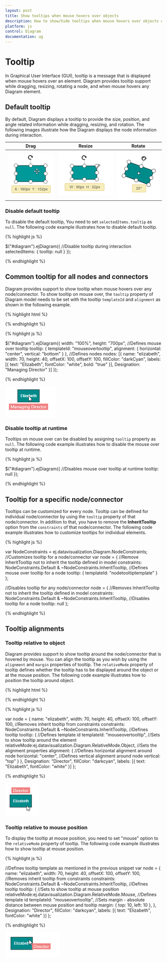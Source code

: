 ```yaml
---
layout: post
title: Show tooltips when mouse hovers over objects
description: How to show/hide tooltips when mouse hovers over objects or during interaction?
platform: js
control: Diagram
documentation: ug
---
```


# Tooltip
In Graphical User Interface (GUI), tooltip is a message that is displayed when mouse hovers over an element. Diagram provides tooltip support while dragging, resizing, rotating a node, and when mouse hovers any Diagram element.

## Default tooltip

By default, Diagram displays a tooltip to provide the size, position, and angle related information while dragging, resizing, and rotation. The following images illustrate how the Diagram displays the node information during interaction.

| Drag | Resize | Rotate |
|---|---|---|
| ![](/js/Diagram/Tooltip_images/Tooltip_img1.png) | ![](/js/Diagram/Tooltip_images/Tooltip_img2.png) | ![](/js/Diagram/Tooltip_images/Tooltip_img3.png) |

### Disable default tooltip

To disable the default tooltip, You need to set `selectedItems.tooltip` as `null`. The following code example illustrates how to disable default tooltip.

{% highlight js %}

$("#diagram").ejDiagram({
	//Disable tooltip during interaction
	selectedItems: {
		tooltip: null
	}
});

{% endhighlight %} 


## Common tooltip for all nodes and connectors

Diagram provides support to show tooltip when mouse hovers over any node/connector. 
To show tooltip on mouse over, the `tooltip` property of Diagram model needs to be set with the tooltip `templateId` and `alignment` as shown in the following example.

{% highlight html %}

<!--Define tooltip template-->
<script type="text/x-jsrender" id="mouseovertooltip">
	<div style="background-color: #F08080; color: white; white-space: nowrap; height: 20px">
		<span style="padding: 5px;">{{"{{"}}:Designation{{}}}}</span>
	</div>
</script>

{% endhighlight %}

{% highlight js %}

$("#diagram").ejDiagram({
	width: "100%",
	height: "700px",
	//Defines mouse over tooltip
	tooltip: {
		templateId: "mouseovertooltip",
		alignment: {
			horizontal: "center",
			vertical: "bottom"
		}
	},
	//Defines nodes
	nodes: [{
		name: "elizabeth",
		width: 70,
		height: 40,
		offsetX: 100,
		offsetY: 100,
		fillColor: "darkCyan",
		labels: [{
			text: "Elizabeth",
			fontColor: "white",
			bold: "true"
		}],
		Designation: "Managing Director"
	}]
});

{% endhighlight %} 

![](/js/Diagram/Tooltip_images/Tooltip_img4.png)

### Disable tooltip at runtime

Tooltips on mouse over can be disabled by assigning `tooltip` property as `null`. The following code example illustrates how to disable the mouse over tooltip at runtime.

{% highlight js %}

$("#diagram").ejDiagram({
	//Disables mouse over tooltip at runtime
	tooltip: null
});

{% endhighlight %} 

## Tooltip for a specific node/connector

Tooltips can be customized for every node. Tooltip can be defined for individual node/connector by using the `tooltip` property of that node/connector. In addition to that, you have to remove the **InheritTooltip** option from the `constraints` of that node/connector. The following code example illustrates how to customize tooltips for individual elements.

{% highlight js %}

var NodeConstraints = ej.datavisualization.Diagram.NodeConstraints;
//Customizes tooltip for a node/connector
var node = {
	//Remove InheritTooltip not to inherit the tooltip defined in model
	constraints: NodeConstraints.Default & ~NodeConstraints.InheritTooltip,
	//Defines mouse over tooltip for a node
	tooltip: {
		templateId: "nodetooltiptemplate"
	}
};

//Disables tooltip for any node/connector
node = {
	//Removes InheritTooltip not to inherit the tooltip defined in model
	constraints: NodeConstraints.Default & ~NodeConstraints.InheritTooltip,
	//Disables tooltip for a node
	tooltip: null
};

{% endhighlight %} 

## Tooltip alignments

### Tooltip relative to object

Diagram provides support to show tooltip around the node/connector that is hovered by mouse. You can align the tooltip as you wish by using the `alignment` and `margin` properties of tooltip. The `relativeMode` property of tooltip defines whether the tooltip has to be displayed around the object or at the mouse position. The following code example illustrates how to position the tooltip around object.

{% highlight html %}

<!--Define tooltip template-->
<script type="text/x-jsrender" id="mouseovertooltip">
	<div style="background-color: #F08080; color: white; padding: 5px;">
		<span>{{"{{"}}:Designation{{}}}}</span>
	</div>
</script>

{% endhighlight %}

{% highlight js %}

var node = {
	name: "elizabeth", width: 70, height: 40, offsetX: 100, offsetY: 100,
	//Removes inherit tooltip from constraints
	constraints: NodeConstraints.Default & ~NodeConstraints.InheritTooltip,
	//Defines tooltip
	tooltip: {
		//Defines template id
		templateId: "mouseovertooltip",
		//Sets to show tooltip around the element
		relativeMode:ej.datavisualization.Diagram.RelativeMode.Object,
		//Sets the alignment properties
		alignment: {
			//Defines horizontal alignment around node
			horizontal: "center",
			//Defines vertical alignment around node
			vertical: "top"
		}
	},
	Designation: "Director",
	fillColor: "darkcyan", labels: [{ text: "Elizabeth", fontColor: "white" }]
};

{% endhighlight %}

![](/js/Diagram/Tooltip_images/Tooltip_img5.png)

### Tooltip relative to mouse position

To display the tooltip at mouse position, you need to set "mouse" option to the `relativeMode` property of tooltip. The following code example illustrates how to show tooltip at mouse position.

{% highlight js %}

//Defines tooltip template as mentioned in the previous snippet
var node = {
	name: "elizabeth", width: 70, height: 40, offsetX: 100, offsetY: 100,
	//Removes inherit tooltip from constraints
	constraints: NodeConstraints.Default & ~NodeConstraints.InheritTooltip,
	//Defines tooltip
	tooltip: {
		//Sets to show tooltip at mouse position
		relativeMode:ej.datavisualization.Diagram.RelativeMode.Mouse,
		//Defines template id
		templateId: "mouseovertooltip",
		//Sets margin - absolute distance between mouse position and tooltip
		margin: { top: 10, left: 10 },
	},
	Designation: "Director",
	fillColor: "darkcyan", 
	labels: [{ text: "Elizabeth", fontColor: "white" }]
}; 

{% endhighlight %}

![](/js/Diagram/Tooltip_images/Tooltip_img6.png)


